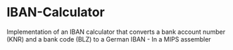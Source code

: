 # IBAN-Calculator
Implementation of an IBAN calculator that converts a bank account number (KNR) and a bank code (BLZ) to a German IBAN - In a MIPS assembler
